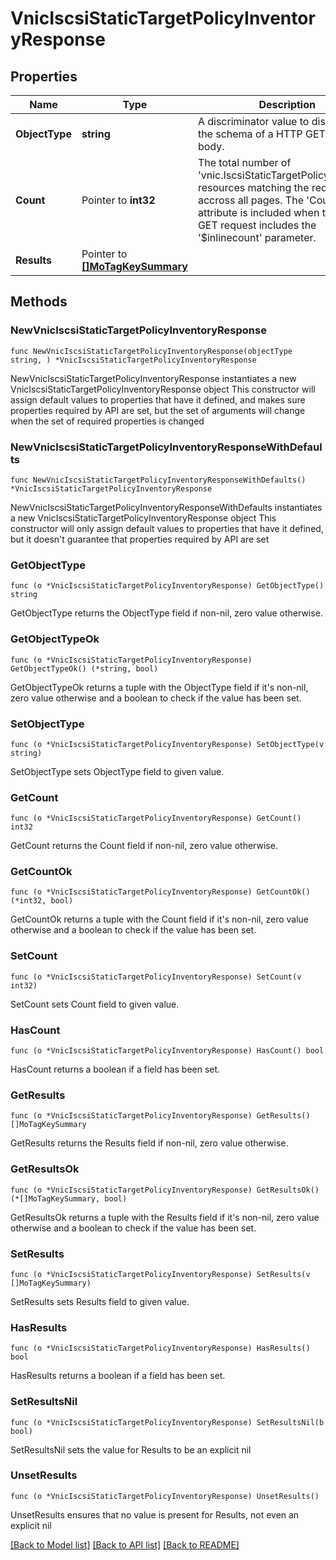 # VnicIscsiStaticTargetPolicyInventoryResponse

## Properties

Name | Type | Description | Notes
------------ | ------------- | ------------- | -------------
**ObjectType** | **string** | A discriminator value to disambiguate the schema of a HTTP GET response body. | 
**Count** | Pointer to **int32** | The total number of &#39;vnic.IscsiStaticTargetPolicyInventory&#39; resources matching the request, accross all pages. The &#39;Count&#39; attribute is included when the HTTP GET request includes the &#39;$inlinecount&#39; parameter. | [optional] 
**Results** | Pointer to [**[]MoTagKeySummary**](MoTagKeySummary.md) |  | [optional] 

## Methods

### NewVnicIscsiStaticTargetPolicyInventoryResponse

`func NewVnicIscsiStaticTargetPolicyInventoryResponse(objectType string, ) *VnicIscsiStaticTargetPolicyInventoryResponse`

NewVnicIscsiStaticTargetPolicyInventoryResponse instantiates a new VnicIscsiStaticTargetPolicyInventoryResponse object
This constructor will assign default values to properties that have it defined,
and makes sure properties required by API are set, but the set of arguments
will change when the set of required properties is changed

### NewVnicIscsiStaticTargetPolicyInventoryResponseWithDefaults

`func NewVnicIscsiStaticTargetPolicyInventoryResponseWithDefaults() *VnicIscsiStaticTargetPolicyInventoryResponse`

NewVnicIscsiStaticTargetPolicyInventoryResponseWithDefaults instantiates a new VnicIscsiStaticTargetPolicyInventoryResponse object
This constructor will only assign default values to properties that have it defined,
but it doesn't guarantee that properties required by API are set

### GetObjectType

`func (o *VnicIscsiStaticTargetPolicyInventoryResponse) GetObjectType() string`

GetObjectType returns the ObjectType field if non-nil, zero value otherwise.

### GetObjectTypeOk

`func (o *VnicIscsiStaticTargetPolicyInventoryResponse) GetObjectTypeOk() (*string, bool)`

GetObjectTypeOk returns a tuple with the ObjectType field if it's non-nil, zero value otherwise
and a boolean to check if the value has been set.

### SetObjectType

`func (o *VnicIscsiStaticTargetPolicyInventoryResponse) SetObjectType(v string)`

SetObjectType sets ObjectType field to given value.


### GetCount

`func (o *VnicIscsiStaticTargetPolicyInventoryResponse) GetCount() int32`

GetCount returns the Count field if non-nil, zero value otherwise.

### GetCountOk

`func (o *VnicIscsiStaticTargetPolicyInventoryResponse) GetCountOk() (*int32, bool)`

GetCountOk returns a tuple with the Count field if it's non-nil, zero value otherwise
and a boolean to check if the value has been set.

### SetCount

`func (o *VnicIscsiStaticTargetPolicyInventoryResponse) SetCount(v int32)`

SetCount sets Count field to given value.

### HasCount

`func (o *VnicIscsiStaticTargetPolicyInventoryResponse) HasCount() bool`

HasCount returns a boolean if a field has been set.

### GetResults

`func (o *VnicIscsiStaticTargetPolicyInventoryResponse) GetResults() []MoTagKeySummary`

GetResults returns the Results field if non-nil, zero value otherwise.

### GetResultsOk

`func (o *VnicIscsiStaticTargetPolicyInventoryResponse) GetResultsOk() (*[]MoTagKeySummary, bool)`

GetResultsOk returns a tuple with the Results field if it's non-nil, zero value otherwise
and a boolean to check if the value has been set.

### SetResults

`func (o *VnicIscsiStaticTargetPolicyInventoryResponse) SetResults(v []MoTagKeySummary)`

SetResults sets Results field to given value.

### HasResults

`func (o *VnicIscsiStaticTargetPolicyInventoryResponse) HasResults() bool`

HasResults returns a boolean if a field has been set.

### SetResultsNil

`func (o *VnicIscsiStaticTargetPolicyInventoryResponse) SetResultsNil(b bool)`

 SetResultsNil sets the value for Results to be an explicit nil

### UnsetResults
`func (o *VnicIscsiStaticTargetPolicyInventoryResponse) UnsetResults()`

UnsetResults ensures that no value is present for Results, not even an explicit nil

[[Back to Model list]](../README.md#documentation-for-models) [[Back to API list]](../README.md#documentation-for-api-endpoints) [[Back to README]](../README.md)


